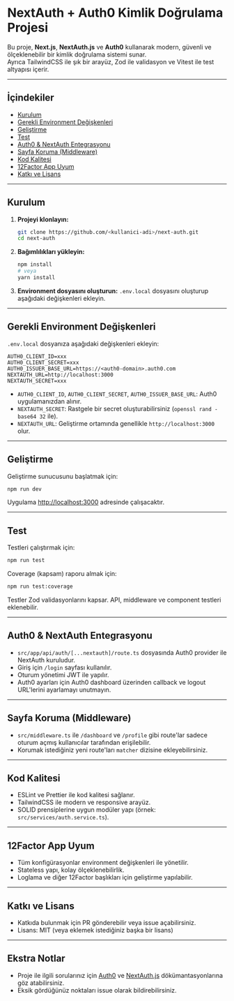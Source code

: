 # NextAuth + Auth0 Kimlik Doğrulama Projesi

Bu proje, **Next.js**, **NextAuth.js** ve **Auth0** kullanarak modern, güvenli ve ölçeklenebilir bir kimlik doğrulama sistemi sunar.  
Ayrıca TailwindCSS ile şık bir arayüz, Zod ile validasyon ve Vitest ile test altyapısı içerir.

---

## İçindekiler

- [Kurulum](#kurulum)
- [Gerekli Environment Değişkenleri](#gerekli-environment-değişkenleri)
- [Geliştirme](#geliştirme)
- [Test](#test)
- [Auth0 & NextAuth Entegrasyonu](#auth0--nextauth-entegrasyonu)
- [Sayfa Koruma (Middleware)](#sayfa-koruma-middleware)
- [Kod Kalitesi](#kod-kalitesi)
- [12Factor App Uyum](#12factor-app-uyum)
- [Katkı ve Lisans](#katkı-ve-lisans)

---

## Kurulum

1. **Projeyi klonlayın:**
   ```bash
   git clone https://github.com/<kullanici-adi>/next-auth.git
   cd next-auth
   ```

2. **Bağımlılıkları yükleyin:**
   ```bash
   npm install
   # veya
   yarn install
   ```

3. **Environment dosyasını oluşturun:**
   `.env.local` dosyasını oluşturup aşağıdaki değişkenleri ekleyin.

---

## Gerekli Environment Değişkenleri

`.env.local` dosyanıza aşağıdaki değişkenleri ekleyin:

```env
AUTH0_CLIENT_ID=xxx
AUTH0_CLIENT_SECRET=xxx
AUTH0_ISSUER_BASE_URL=https://<auth0-domain>.auth0.com
NEXTAUTH_URL=http://localhost:3000
NEXTAUTH_SECRET=xxx
```

- `AUTH0_CLIENT_ID`, `AUTH0_CLIENT_SECRET`, `AUTH0_ISSUER_BASE_URL`: Auth0 uygulamanızdan alınır.
- `NEXTAUTH_SECRET`: Rastgele bir secret oluşturabilirsiniz (`openssl rand -base64 32` ile).
- `NEXTAUTH_URL`: Geliştirme ortamında genellikle `http://localhost:3000` olur.

---

## Geliştirme

Geliştirme sunucusunu başlatmak için:

```bash
npm run dev
```

Uygulama [http://localhost:3000](http://localhost:3000) adresinde çalışacaktır.

---

## Test

Testleri çalıştırmak için:

```bash
npm run test
```

Coverage (kapsam) raporu almak için:

```bash
npm run test:coverage
```

Testler Zod validasyonlarını kapsar. API, middleware ve component testleri eklenebilir.

---

## Auth0 & NextAuth Entegrasyonu

- `src/app/api/auth/[...nextauth]/route.ts` dosyasında Auth0 provider ile NextAuth kuruludur.
- Giriş için `/login` sayfası kullanılır.
- Oturum yönetimi JWT ile yapılır.
- Auth0 ayarları için Auth0 dashboard üzerinden callback ve logout URL'lerini ayarlamayı unutmayın.

---

## Sayfa Koruma (Middleware)

- `src/middleware.ts` ile `/dashboard` ve `/profile` gibi route'lar sadece oturum açmış kullanıcılar tarafından erişilebilir.
- Korumak istediğiniz yeni route'ları `matcher` dizisine ekleyebilirsiniz.

---

## Kod Kalitesi

- ESLint ve Prettier ile kod kalitesi sağlanır.
- TailwindCSS ile modern ve responsive arayüz.
- SOLID prensiplerine uygun modüler yapı (örnek: `src/services/auth.service.ts`).

---

## 12Factor App Uyum

- Tüm konfigürasyonlar environment değişkenleri ile yönetilir.
- Stateless yapı, kolay ölçeklenebilirlik.
- Loglama ve diğer 12Factor başlıkları için geliştirme yapılabilir.

---

## Katkı ve Lisans

- Katkıda bulunmak için PR gönderebilir veya issue açabilirsiniz.
- Lisans: MIT (veya eklemek istediğiniz başka bir lisans)

---

## Ekstra Notlar

- Proje ile ilgili sorularınız için [Auth0](https://auth0.com/docs) ve [NextAuth.js](https://next-auth.js.org/getting-started/introduction) dökümantasyonlarına göz atabilirsiniz.
- Eksik gördüğünüz noktaları issue olarak bildirebilirsiniz.
